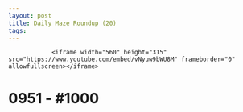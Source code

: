```yaml
---
layout: post
title: Daily Maze Roundup (20)
tags:
---
```



                <iframe width="560" height="315" src="https://www.youtube.com/embed/vNyuw9bWU8M" frameborder="0" allowfullscreen></iframe>
<h1>0951 - #1000</h1>
